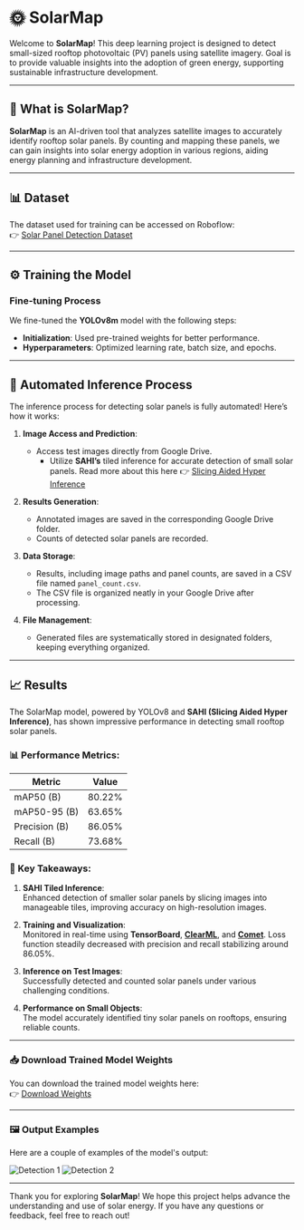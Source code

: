 # 🌞 SolarMap

Welcome to **SolarMap**! This deep learning project is designed to detect small-sized rooftop photovoltaic (PV) panels using satellite imagery. Goal is to provide valuable insights into the adoption of green energy, supporting sustainable infrastructure development.

---

## 🚀 What is SolarMap?

**SolarMap** is an AI-driven tool that analyzes satellite images to accurately identify rooftop solar panels. By counting and mapping these panels, we can gain insights into solar energy adoption in various regions, aiding energy planning and infrastructure development.

---

## 📊 Dataset

The dataset used for training can be accessed on Roboflow:  
👉 [Solar Panel Detection Dataset](https://universe.roboflow.com/solarpanel-3ku0x/solar_panel-cvecl)

---

## ⚙️ Training the Model

### Fine-tuning Process

We fine-tuned the **YOLOv8m** model with the following steps:

- **Initialization**: Used pre-trained weights for better performance.
- **Hyperparameters**: Optimized learning rate, batch size, and epochs.

---

## 🔄 Automated Inference Process

The inference process for detecting solar panels is fully automated! Here’s how it works:

1. **Image Access and Prediction**:
   - Access test images directly from Google Drive.
     - Utilize **SAHI’s** tiled inference for accurate detection of small solar panels.
     Read more about this here 👉 [Slicing Aided Hyper Inference](https://docs.ultralytics.com/guides/sahi-tiled-inference/)

2. **Results Generation**:
   - Annotated images are saved in the corresponding Google Drive folder.
   - Counts of detected solar panels are recorded.

3. **Data Storage**:
   - Results, including image paths and panel counts, are saved in a CSV file named `panel_count.csv`.
   - The CSV file is organized neatly in your Google Drive after processing.

4. **File Management**:
   - Generated files are systematically stored in designated folders, keeping everything organized.

---

## 📈 Results

The SolarMap model, powered by YOLOv8 and **SAHI (Slicing Aided Hyper Inference)**, has shown impressive performance in detecting small rooftop solar panels.

### 📊 Performance Metrics:
| Metric              | Value   |
|---------------------|---------|
| mAP50 (B)           | 80.22%  |
| mAP50-95 (B)        | 63.65%  |
| Precision (B)       | 86.05%  |
| Recall (B)          | 73.68%  |

### 🎯 Key Takeaways:

1. **SAHI Tiled Inference**:  
   Enhanced detection of smaller solar panels by slicing images into manageable tiles, improving accuracy on high-resolution images.

2. **Training and Visualization**:  
   Monitored in real-time using **TensorBoard**, [**ClearML**](https://app.clear.ml/login?redirect=%2Fdashboard), and [**Comet**](https://www.comet.com/). Loss function steadily decreased with precision and recall stabilizing around 86.05%.

3. **Inference on Test Images**:  
   Successfully detected and counted solar panels under various challenging conditions.

4. **Performance on Small Objects**:  
   The model accurately identified tiny solar panels on rooftops, ensuring reliable counts.

---

### 📥 Download Trained Model Weights

You can download the trained model weights here:  
👉 [Download Weights](Weights/best-40.pt)

---

### 🖼️ Output Examples

Here are a couple of examples of the model's output:

![Detection 1](Results/img.png)
![Detection 2](Results/img_1.png)

---

Thank you for exploring **SolarMap**! We hope this project helps advance the understanding and use of solar energy. If you have any questions or feedback, feel free to reach out!
